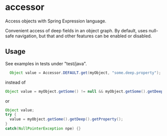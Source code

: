 accessor
========

Access objects with Spring Expression language.

Convenient access of deep fields in an object graph.
By default, uses null-safe navigation, but that and other features can be enabled or disabled.

## Usage

See examples in tests under "test/java".

```java
  Object value = Accessor.DEFAULT.get(myObject, "some.deep.property");
```

instead of 

```java
Object value = myObject.getSome() != null && myObject.getSome().getDeep() != null && myObject.getSome().getDeep().getProperty();
```

or

```java
Object value;
try {
  value = myObject.getSome().getDeep().getProperty();
}
catch(NullPointerException npe) {}
```


